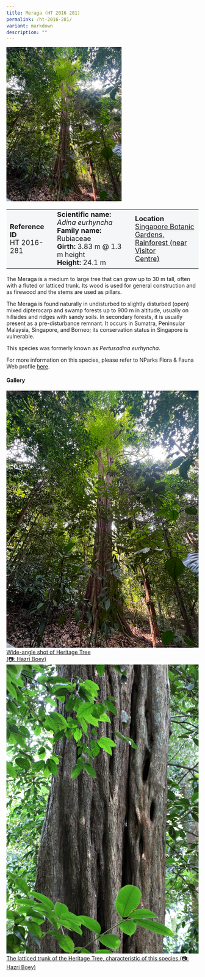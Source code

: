 ```yaml
---
title: Meraga (HT 2016 281)
permalink: /ht-2016-281/
variant: markdown
description: ""
---
```

<div class="isomer-image-wrapper">
<img style="width: 60%" src="/images/Heritage_trees_photos/adieur_ht2016-281_habit.png">
</div><table style="minWidth: 100px; font-size: 18px; background: #F4F6F7">
<tbody><tr>
<td rowspan="1" colspan="1">
<strong>Reference ID</strong>
<br>HT 2016-281
</td>
<td rowspan="1" colspan="1">
	<strong>Scientific name:</strong> <em>Adina eurhyncha</em>
<br><strong>Family name: </strong>Rubiaceae
<br><strong>Girth: </strong>3.83 m @ 1.3 m height
<br><strong>Height: </strong>24.1 m
</td>
<td rowspan="1" colspan="1">
<strong>Location</strong><a href="https://www.onemap.gov.sg/?lat=1.3142900000446305&amp;lng=103.81591000000272">
 <br>Singapore Botanic Gardens,<br>Rainforest (near Visitor<br>Centre)</a>
</td></tr>
</tbody></table>
<p>The Meraga is a medium to large tree that can grow up to 30 m tall, often with a fluted or latticed trunk. Its wood is used for general construction and as firewood and the stems are used as pillars. </p>
  
<p>The Meraga is found naturally in undisturbed to slightly disturbed (open) mixed dipterocarp and swamp forests up to 900 m in altitude, usually on hillsides and ridges with sandy soils. In secondary forests, it is usually present as a pre-disturbance remnant. It occurs in Sumatra, Peninsular Malaysia, Singapore, and Borneo; its conservation status in Singapore is vulnerable.</p>

<p>This species was formerly known as <em>Pertusadina eurhyncha</em>.</p>

<p>For more information on this species, please refer to NParks Flora &amp; Fauna Web profile <a href="https://www.nparks.gov.sg/florafaunaweb/flora/7/7/7730">here</a>.</p>

<h4><b>Gallery</b></h4>
<div class="isomer-card-grid">
<a href="/images/Heritage_trees_photos/adieur_ht2016-281_habit.png" class="isomer-card">
<div class="isomer-card-image">
<div class="isomer-image-wrapper"><img src="/images/Heritage_trees_photos/adieur_ht2016-281_habit.png"></div></div>
<div class="isomer-card-body"><div class="isomer-card-description">Wide-angle shot of Heritage Tree<br>(📷: Hazri Boey)</div></div></a>
	
<a href="/images/Heritage_trees_photos/adieur_ht2016-281_trunk.jpg" class="isomer-card">
<div class="isomer-card-image">
<div class="isomer-image-wrapper"><img src="/images/Heritage_trees_photos/adieur_ht2016-281_trunk.jpg"></div></div>
<div class="isomer-card-body"><div class="isomer-card-description">The latticed trunk of the Heritage Tree, characteristic of this species (📷: Hazri Boey)</div></div></a></div>